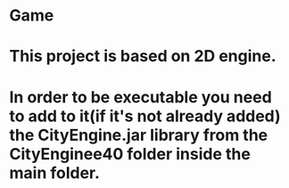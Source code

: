 # Game
# This project is based on 2D engine.
# In order to be executable you need to add to it(if it's not already added) the CityEngine.jar library from the CityEnginee40 folder inside the main folder.
